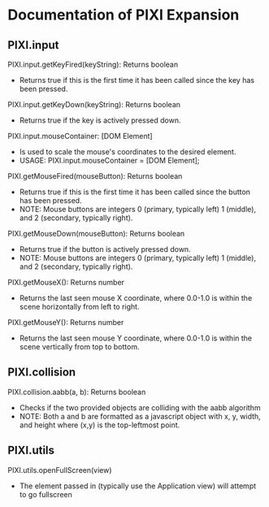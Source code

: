# Documentation of PIXI Expansion

## PIXI.input

PIXI.input.getKeyFired(keyString): Returns boolean
 - Returns true if this is the first time it has been called since the key has been pressed.

PIXI.input.getKeyDown(keyString): Returns boolean
 - Returns true if the key is actively pressed down.

PIXI.input.mouseContainer: [DOM Element]
 - Is used to scale the mouse's coordinates to the desired element.
 - USAGE: PIXI.input.mouseContainer = [DOM Element];

PIXI.getMouseFired(mouseButton): Returns boolean
 - Returns true if this is the first time it has been called since the button has been pressed.
 - NOTE: Mouse buttons are integers 0 (primary, typically left) 1 (middle), and 2 (secondary, typically right).

PIXI.getMouseDown(mouseButton): Returns boolean
 - Returns true if the button is actively pressed down.
 - NOTE: Mouse buttons are integers 0 (primary, typically left) 1 (middle), and 2 (secondary, typically right).

PIXI.getMouseX(): Returns number
 - Returns the last seen mouse X coordinate, where 0.0-1.0 is within the scene horizontally from left to right.

PIXI.getMouseY(): Returns number
 - Returns the last seen mouse Y coordinate, where 0.0-1.0 is within the scene vertically from top to bottom.

## PIXI.collision

PIXI.collision.aabb(a, b): Returns boolean
 - Checks if the two provided objects are colliding with the aabb algorithm
 - NOTE: Both a and b are formatted as a javascript object with x, y, width, and height where (x,y) is the top-leftmost point.

## PIXI.utils

PIXI.utils.openFullScreen(view)
 - The element passed in (typically use the Application view) will attempt to go fullscreen
